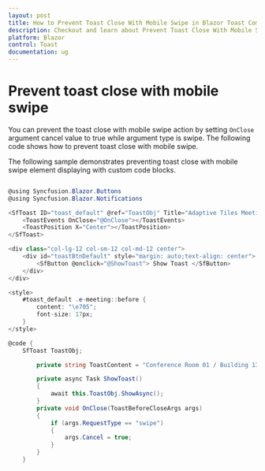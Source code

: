 ```yaml
---
layout: post
title: How to Prevent Toast Close With Mobile Swipe in Blazor Toast Component | Syncfusion
description: Checkout and learn about Prevent Toast Close With Mobile Swipe in Blazor Toast component of Syncfusion, and more details.
platform: Blazor
control: Toast
documentation: ug
---
```


# Prevent toast close with mobile swipe

You can prevent the toast close with mobile swipe action by setting `OnClose` argument cancel value to true while argument type is swipe. The following code shows how to prevent toast close with mobile swipe.

The following sample demonstrates preventing toast close with mobile swipe element displaying with custom code blocks.

```csharp

@using Syncfusion.Blazor.Buttons
@using Syncfusion.Blazor.Notifications

<SfToast ID="toast_default" @ref="ToastObj" Title="Adaptive Tiles Meeting" Content="@ToastContent">
    <ToastEvents OnClose="@OnClose"></ToastEvents>
    <ToastPosition X="Center"></ToastPosition>
</SfToast>

<div class="col-lg-12 col-sm-12 col-md-12 center">
    <div id="toastBtnDefault" style="margin: auto;text-align: center">
        <SfButton @onclick="@ShowToast"> Show Toast </SfButton>
    </div>
</div>

<style>
    #toast_default .e-meeting::before {
        content: "\e705";
        font-size: 17px;
    }
</style>

@code {
    SfToast ToastObj;

        private string ToastContent = "Conference Room 01 / Building 135 10:00 AM-10:30 AM";

        private async Task ShowToast()
        {
            await this.ToastObj.ShowAsync();
        }
        private void OnClose(ToastBeforeCloseArgs args)
        {
            if (args.RequestType == "swipe")
            {
                args.Cancel = true;
            }
        }
    }


```